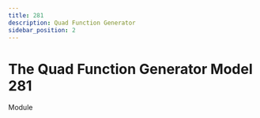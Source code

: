 ```yaml
---
title: 281
description: Quad Function Generator
sidebar_position: 2
---
```


# The Quad Function Generator Model 281

Module
